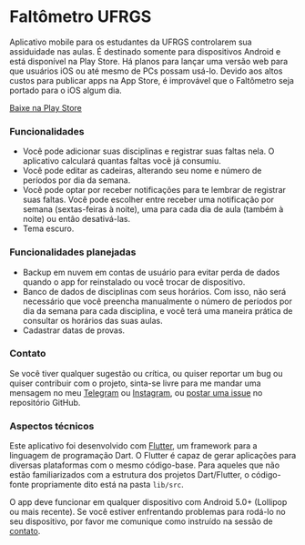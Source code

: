 # Faltômetro UFRGS

Aplicativo mobile para os estudantes da UFRGS controlarem sua assiduidade nas aulas. É destinado
somente para dispositivos Android e está disponível na Play Store. Há planos para lançar uma versão
web para que usuários iOS ou até mesmo de PCs possam usá-lo. Devido aos altos custos para publicar
apps na App Store, é improvável que o Faltômetro seja portado para o iOS algum dia.

[Baixe na Play Store](
https://play.google.com/store/apps/details?id=com.bernardolansing.faltometro_ufrgs)

### Funcionalidades
- Você pode adicionar suas disciplinas e registrar suas faltas nela. O aplicativo calculará quantas
faltas você já consumiu.
- Você pode editar as cadeiras, alterando seu nome e número de períodos por dia da semana.
- Você pode optar por receber notificações para te lembrar de registrar suas faltas. Você pode
escolher entre receber uma notificação por semana (sextas-feiras à noite), uma para cada dia de aula
(também à noite) ou então desativá-las.
- Tema escuro.

### Funcionalidades planejadas
- Backup em nuvem em contas de usuário para evitar perda de dados quando o app for reinstalado ou
você trocar de dispositivo.
- Banco de dados de disciplinas com seus horários. Com isso, não será necessário que você preencha
manualmente o número de períodos por dia da semana para cada disciplina, e você terá uma maneira
prática de consultar os horários das suas aulas.
- Cadastrar datas de provas.

### Contato
Se você tiver qualquer sugestão ou crítica, ou quiser reportar um bug ou quiser contribuir com o
projeto, sinta-se livre para me mandar uma mensagem no meu [Telegram](https://t.me/bernardolansing)
ou [Instagram](https://instagram.com/bernardolansing), ou
[postar uma issue](https://github.com/bernardolansing/faltometro_ufrgs/issues) no repositório
GitHub.

### Aspectos técnicos
Este aplicativo foi desenvolvido com [Flutter](https://flutter.dev/), um framework para a linguagem
de programação Dart. O Flutter é capaz de gerar aplicações para diversas plataformas com o mesmo
código-base. Para aqueles que não estão familiarizados com a estrutura dos projetos Dart/Flutter,
o código-fonte propriamente dito está na pasta `lib/src`.

O app deve funcionar em qualquer dispositivo com Android 5.0+ (Lollipop ou mais recente). Se você
estiver enfrentando problemas para rodá-lo no seu dispositivo, por favor me comunique como
instruído na sessão de [contato](#contato).
